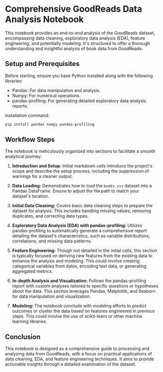 
# Comprehensive GoodReads Data Analysis Notebook

This notebook provides an end-to-end analysis of the GoodReads dataset, encompassing data cleaning, exploratory data analysis (EDA), feature engineering, and potentially modeling. It's structured to offer a thorough understanding and insightful analysis of book data from GoodReads.

## Setup and Prerequisites

Before starting, ensure you have Python installed along with the following libraries:

- Pandas: For data manipulation and analysis.
- Numpy: For numerical operations.
- pandas-profiling: For generating detailed exploratory data analysis reports.

Installation command:

```bash
pip install pandas numpy pandas-profiling
```

## Workflow Steps

The notebook is meticulously organized into sections to facilitate a smooth analytical journey:

1. **Introduction and Setup:** Initial markdown cells introduce the project's scope and describe the setup process, including the suppression of warnings for a cleaner output.

2. **Data Loading:** Demonstrates how to load the `books.csv` dataset into a Pandas DataFrame. Ensure to adjust the file path to match your dataset's location.

3. **Initial Data Cleaning:** Covers basic data cleaning steps to prepare the dataset for analysis. This includes handling missing values, removing duplicates, and correcting data types.

4. **Exploratory Data Analysis (EDA) with pandas-profiling:** Utilizes pandas-profiling to automatically generate a comprehensive report detailing the dataset's characteristics, such as variable distributions, correlations, and missing data patterns.

5. **Feature Engineering:** Though not detailed in the initial cells, this section is typically focused on deriving new features from the existing data to enhance the analysis and modeling. This could involve creating categorical variables from dates, encoding text data, or generating aggregated metrics.

6. **In-depth Analysis and Visualization:** Follows the pandas-profiling report with custom analyses tailored to specific questions or hypotheses about the data. This section leverages Pandas, Matplotlib, and Seaborn for data manipulation and visualization.

7. **Modeling:** The notebook conclude with modeling efforts to predict outcomes or cluster the data based on features engineered in previous steps. This could involve the use of scikit-learn or other machine learning libraries.

## Conclusion

This notebook is designed as a comprehensive guide to processing and analyzing data from GoodReads, with a focus on practical applications of data cleaning, EDA, and feature engineering techniques. It aims to provide actionable insights through a detailed examination of the dataset.

